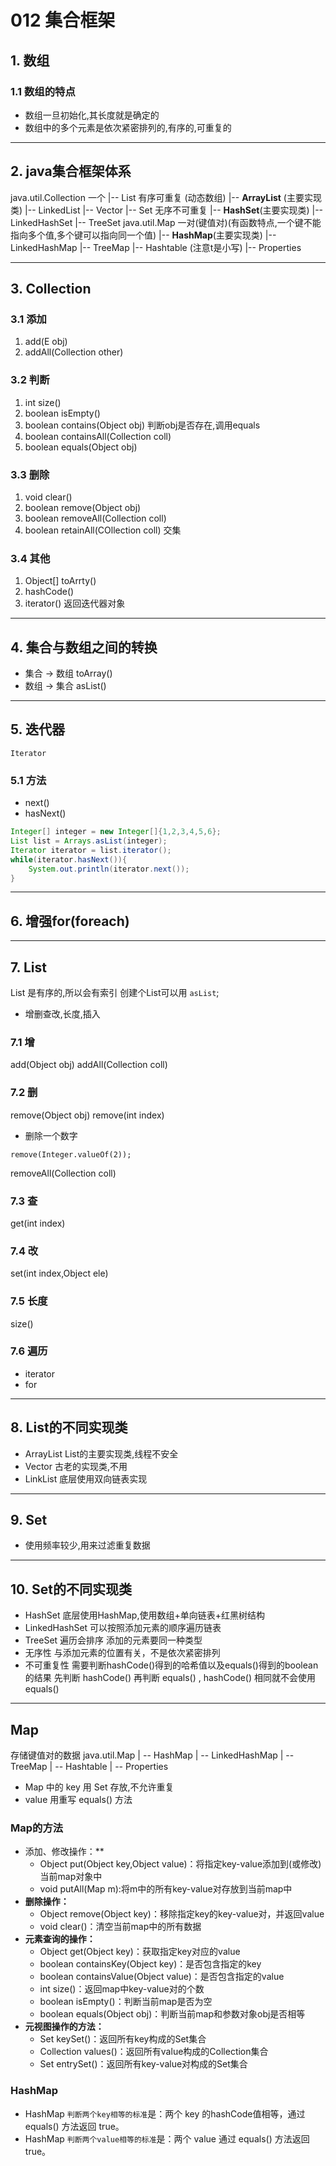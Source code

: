 # 012 集合框架
## 1. 数组
### 1.1 数组的特点
+ 数组一旦初始化,其长度就是确定的
+ 数组中的多个元素是依次紧密排列的,有序的,可重复的

***

## 2. java集合框架体系
java.util.Collection 一个
    |-- List 有序可重复 (动态数组)
        |-- **ArrayList** (主要实现类)
        |-- LinkedList
        |-- Vector
    |-- Set  无序不可重复 
        |-- **HashSet**(主要实现类)
        |-- LinkedHashSet
        |-- TreeSet
java.util.Map 一对(键值对)(有函数特点,一个键不能指向多个值,多个键可以指向同一个值)
    |-- **HashMap**(主要实现类)
    |-- LinkedHashMap
    |-- TreeMap
    |-- Hashtable (注意t是小写)
    |-- Properties

***

## 3. Collection
### 3.1 添加
1. add(E obj)
2. addAll(Collection other)

### 3.2 判断
1. int size()
2. boolean isEmpty()
3. boolean contains(Object obj) 判断obj是否存在,调用equals
4. boolean containsAll(Collection coll)
5. boolean equals(Object obj)

### 3.3 删除
1. void clear()
2. boolean remove(Object obj)
3. boolean removeAll(Collection coll)
4. boolean retainAll(COllection coll) 交集

### 3.4 其他
1. Object[] toArrty()
2. hashCode()
3. iterator() 返回迭代器对象

***

## 4. 集合与数组之间的转换
+ 集合 -> 数组
toArray()
+ 数组 -> 集合
asList()

***

## 5. 迭代器
`Iterator`
### 5.1 方法
+ next()
+ hasNext()
```java
Integer[] integer = new Integer[]{1,2,3,4,5,6};
List list = Arrays.asList(integer);
Iterator iterator = list.iterator();
while(iterator.hasNext()){
    System.out.println(iterator.next());
}   
```

***

## 6. 增强for(foreach)

***

## 7. List
List 是有序的,所以会有索引
创建个List可以用 `asList`;
+ 增删查改,长度,插入
### 7.1 增
add(Object obj)
addAll(Collection coll)
### 7.2 删
remove(Object obj)
remove(int index)
+ 删除一个数字
```
remove(Integer.valueOf(2));
```
removeAll(Collection coll)
### 7.3 查
get(int index)
### 7.4 改
set(int index,Object ele)
### 7.5 长度
size()
### 7.6 遍历
+ iterator
+ for

***

## 8. List的不同实现类
+ ArrayList List的主要实现类,线程不安全
+ Vector 古老的实现类,不用
+ LinkList 底层使用双向链表实现

***

## 9. Set
+ 使用频率较少,用来过滤重复数据

***

## 10. Set的不同实现类
+ HashSet
底层使用HashMap,使用数组+单向链表+红黑树结构
+ LinkedHashSet
可以按照添加元素的顺序遍历链表
+ TreeSet
遍历会排序
添加的元素要同一种类型
+ 无序性
与添加元素的位置有关，不是依次紧密排列
+ 不可重复性
需要判断hashCode()得到的哈希值以及equals()得到的boolean的结果
先判断 hashCode() 再判断 equals() , hashCode() 相同就不会使用equals()

***

## Map
存储键值对的数据
java.util.Map
    | -- HashMap
        | -- LinkedHashMap
    | -- TreeMap
    | -- Hashtable
        | -- Properties

+ Map 中的 key 用 Set 存放,不允许重复 
+ value 用重写 equals() 方法

### Map的方法
- 添加、修改操作：**
  - Object put(Object key,Object value)：将指定key-value添加到(或修改)当前map对象中
  - void putAll(Map m):将m中的所有key-value对存放到当前map中
- **删除操作：**
  - Object remove(Object key)：移除指定key的key-value对，并返回value
  - void clear()：清空当前map中的所有数据
- **元素查询的操作：**
  - Object get(Object key)：获取指定key对应的value
  - boolean containsKey(Object key)：是否包含指定的key
  - boolean containsValue(Object value)：是否包含指定的value
  - int size()：返回map中key-value对的个数
  - boolean isEmpty()：判断当前map是否为空
  - boolean equals(Object obj)：判断当前map和参数对象obj是否相等
- **元视图操作的方法：**
  - Set keySet()：返回所有key构成的Set集合
  - Collection values()：返回所有value构成的Collection集合
  - Set entrySet()：返回所有key-value对构成的Set集合

### HashMap
- HashMap `判断两个key相等的标准`是：两个 key 的hashCode值相等，通过 equals() 方法返回 true。
- HashMap `判断两个value相等的标准`是：两个 value 通过 equals() 方法返回 true。





